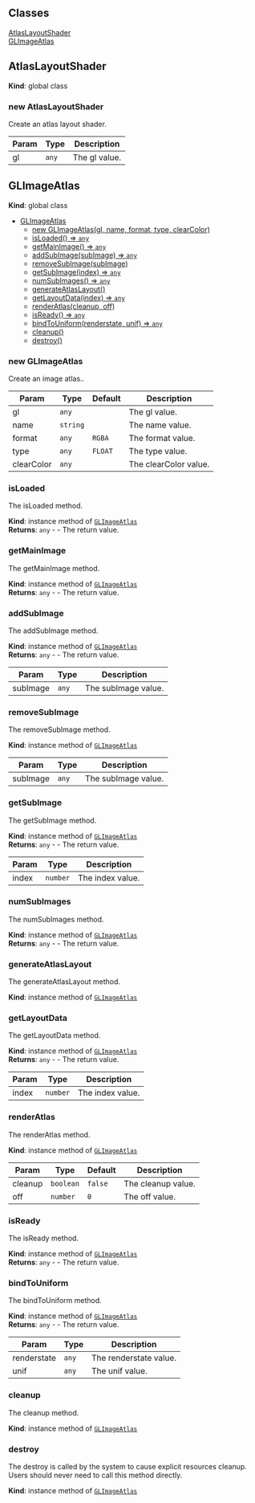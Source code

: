 ## Classes

<dl>
<dt><a href="#AtlasLayoutShader">AtlasLayoutShader</a></dt>
<dd></dd>
<dt><a href="#GLImageAtlas">GLImageAtlas</a></dt>
<dd></dd>
</dl>

<a name="AtlasLayoutShader"></a>

## AtlasLayoutShader
**Kind**: global class  
<a name="new_AtlasLayoutShader_new"></a>

### new AtlasLayoutShader
Create an atlas layout shader.


| Param | Type | Description |
| --- | --- | --- |
| gl | <code>any</code> | The gl value. |

<a name="GLImageAtlas"></a>

## GLImageAtlas
**Kind**: global class  

* [GLImageAtlas](#GLImageAtlas)
    * [new GLImageAtlas(gl, name, format, type, clearColor)](#new-GLImageAtlas)
    * [isLoaded() ⇒ <code>any</code>](#isLoaded)
    * [getMainImage() ⇒ <code>any</code>](#getMainImage)
    * [addSubImage(subImage) ⇒ <code>any</code>](#addSubImage)
    * [removeSubImage(subImage)](#removeSubImage)
    * [getSubImage(index) ⇒ <code>any</code>](#getSubImage)
    * [numSubImages() ⇒ <code>any</code>](#numSubImages)
    * [generateAtlasLayout()](#generateAtlasLayout)
    * [getLayoutData(index) ⇒ <code>any</code>](#getLayoutData)
    * [renderAtlas(cleanup, off)](#renderAtlas)
    * [isReady() ⇒ <code>any</code>](#isReady)
    * [bindToUniform(renderstate, unif) ⇒ <code>any</code>](#bindToUniform)
    * [cleanup()](#cleanup)
    * [destroy()](#destroy)

<a name="new_GLImageAtlas_new"></a>

### new GLImageAtlas
Create an image atlas..


| Param | Type | Default | Description |
| --- | --- | --- | --- |
| gl | <code>any</code> |  | The gl value. |
| name | <code>string</code> |  | The name value. |
| format | <code>any</code> | <code>RGBA</code> | The format value. |
| type | <code>any</code> | <code>FLOAT</code> | The type value. |
| clearColor | <code>any</code> |  | The clearColor value. |

<a name="GLImageAtlas+isLoaded"></a>

### isLoaded
The isLoaded method.

**Kind**: instance method of [<code>GLImageAtlas</code>](#GLImageAtlas)  
**Returns**: <code>any</code> - - The return value.  
<a name="GLImageAtlas+getMainImage"></a>

### getMainImage
The getMainImage method.

**Kind**: instance method of [<code>GLImageAtlas</code>](#GLImageAtlas)  
**Returns**: <code>any</code> - - The return value.  
<a name="GLImageAtlas+addSubImage"></a>

### addSubImage
The addSubImage method.

**Kind**: instance method of [<code>GLImageAtlas</code>](#GLImageAtlas)  
**Returns**: <code>any</code> - - The return value.  

| Param | Type | Description |
| --- | --- | --- |
| subImage | <code>any</code> | The subImage value. |

<a name="GLImageAtlas+removeSubImage"></a>

### removeSubImage
The removeSubImage method.

**Kind**: instance method of [<code>GLImageAtlas</code>](#GLImageAtlas)  

| Param | Type | Description |
| --- | --- | --- |
| subImage | <code>any</code> | The subImage value. |

<a name="GLImageAtlas+getSubImage"></a>

### getSubImage
The getSubImage method.

**Kind**: instance method of [<code>GLImageAtlas</code>](#GLImageAtlas)  
**Returns**: <code>any</code> - - The return value.  

| Param | Type | Description |
| --- | --- | --- |
| index | <code>number</code> | The index value. |

<a name="GLImageAtlas+numSubImages"></a>

### numSubImages
The numSubImages method.

**Kind**: instance method of [<code>GLImageAtlas</code>](#GLImageAtlas)  
**Returns**: <code>any</code> - - The return value.  
<a name="GLImageAtlas+generateAtlasLayout"></a>

### generateAtlasLayout
The generateAtlasLayout method.

**Kind**: instance method of [<code>GLImageAtlas</code>](#GLImageAtlas)  
<a name="GLImageAtlas+getLayoutData"></a>

### getLayoutData
The getLayoutData method.

**Kind**: instance method of [<code>GLImageAtlas</code>](#GLImageAtlas)  
**Returns**: <code>any</code> - - The return value.  

| Param | Type | Description |
| --- | --- | --- |
| index | <code>number</code> | The index value. |

<a name="GLImageAtlas+renderAtlas"></a>

### renderAtlas
The renderAtlas method.

**Kind**: instance method of [<code>GLImageAtlas</code>](#GLImageAtlas)  

| Param | Type | Default | Description |
| --- | --- | --- | --- |
| cleanup | <code>boolean</code> | <code>false</code> | The cleanup value. |
| off | <code>number</code> | <code>0</code> | The off value. |

<a name="GLImageAtlas+isReady"></a>

### isReady
The isReady method.

**Kind**: instance method of [<code>GLImageAtlas</code>](#GLImageAtlas)  
**Returns**: <code>any</code> - - The return value.  
<a name="GLImageAtlas+bindToUniform"></a>

### bindToUniform
The bindToUniform method.

**Kind**: instance method of [<code>GLImageAtlas</code>](#GLImageAtlas)  
**Returns**: <code>any</code> - - The return value.  

| Param | Type | Description |
| --- | --- | --- |
| renderstate | <code>any</code> | The renderstate value. |
| unif | <code>any</code> | The unif value. |

<a name="GLImageAtlas+cleanup"></a>

### cleanup
The cleanup method.

**Kind**: instance method of [<code>GLImageAtlas</code>](#GLImageAtlas)  
<a name="GLImageAtlas+destroy"></a>

### destroy
The destroy is called by the system to cause explicit resources cleanup.Users should never need to call this method directly.

**Kind**: instance method of [<code>GLImageAtlas</code>](#GLImageAtlas)  
